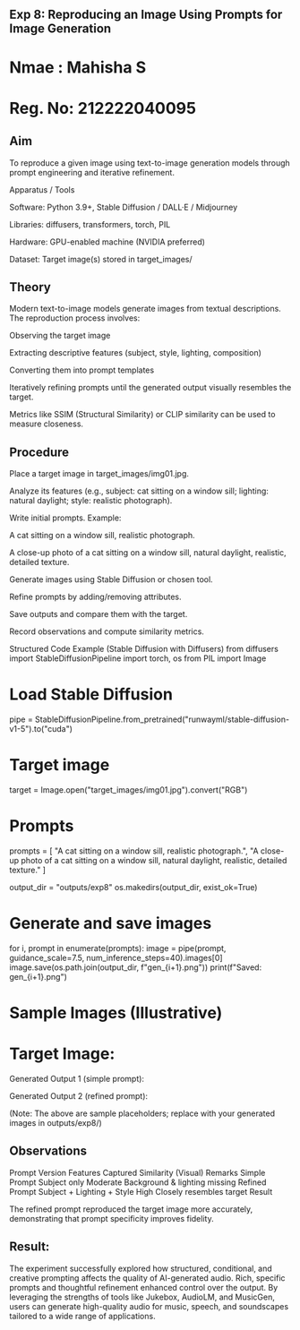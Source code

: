 ## Exp 8: Reproducing an Image Using Prompts for Image Generation

# Nmae : Mahisha S
# Reg. No: 212222040095

## Aim

   To reproduce a given image using text-to-image generation models through prompt engineering and iterative refinement.

   Apparatus / Tools

   Software: Python 3.9+, Stable Diffusion / DALL·E / Midjourney

   Libraries: diffusers, transformers, torch, PIL
  
   Hardware: GPU-enabled machine (NVIDIA preferred)

   Dataset: Target image(s) stored in target_images/

## Theory

Modern text-to-image models generate images from textual descriptions.
The reproduction process involves:

Observing the target image

Extracting descriptive features (subject, style, lighting, composition)

Converting them into prompt templates

Iteratively refining prompts until the generated output visually resembles the target.

Metrics like SSIM (Structural Similarity) or CLIP similarity can be used to measure closeness.

## Procedure

Place a target image in target_images/img01.jpg.

Analyze its features (e.g., subject: cat sitting on a window sill; lighting: natural daylight; style: realistic photograph).

Write initial prompts. Example:

A cat sitting on a window sill, realistic photograph.

A close-up photo of a cat sitting on a window sill, natural daylight, realistic, detailed texture.

Generate images using Stable Diffusion or chosen tool.

Refine prompts by adding/removing attributes.

Save outputs and compare them with the target.

Record observations and compute similarity metrics.

Structured Code Example (Stable Diffusion with Diffusers)
from diffusers import StableDiffusionPipeline
import torch, os
from PIL import Image

# Load Stable Diffusion
pipe = StableDiffusionPipeline.from_pretrained("runwayml/stable-diffusion-v1-5").to("cuda")

# Target image
target = Image.open("target_images/img01.jpg").convert("RGB")

# Prompts
prompts = [
    "A cat sitting on a window sill, realistic photograph.",
    "A close-up photo of a cat sitting on a window sill, natural daylight, realistic, detailed texture."
]

output_dir = "outputs/exp8"
os.makedirs(output_dir, exist_ok=True)

# Generate and save images
for i, prompt in enumerate(prompts):
    image = pipe(prompt, guidance_scale=7.5, num_inference_steps=40).images[0]
    image.save(os.path.join(output_dir, f"gen_{i+1}.png"))
    print(f"Saved: gen_{i+1}.png")

# Sample Images (Illustrative)

# Target Image:

Generated Output 1 (simple prompt):

Generated Output 2 (refined prompt):

(Note: The above are sample placeholders; replace with your generated images in outputs/exp8/)

## Observations
Prompt Version	Features Captured	Similarity (Visual)	Remarks
Simple Prompt	Subject only	Moderate	Background & lighting missing
Refined Prompt	Subject + Lighting + Style	High	Closely resembles target
Result

The refined prompt reproduced the target image more accurately, demonstrating that prompt specificity improves fidelity.

## Result:

The experiment successfully explored how structured, conditional, and creative prompting affects the quality of AI-generated audio. Rich, specific prompts and thoughtful refinement enhanced control over the output. By leveraging the strengths of tools like Jukebox, AudioLM, and MusicGen, users can generate high-quality audio for music, speech, and soundscapes tailored to a wide range of applications.

